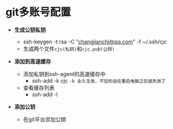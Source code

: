 # git多账号配置

- **生成公钥私钥**
    - ssh-keygen -t rsa -C "changjianchi@qq.com" -f ~/.ssh/cjc
    - 生成两个文件`cjc(私钥)`和`cjc.pub(公钥)`

- **添加到高速缓存**
    - 添加私钥到ssh-agent的高速缓存中
        - ssh-add -k cjc `-k 永久生效，不加的话在重启电脑之后就失效了`
    - 查看缓存列表
        - ssh-add -l

- **添加公钥**
    - 在git平台添加公钥
